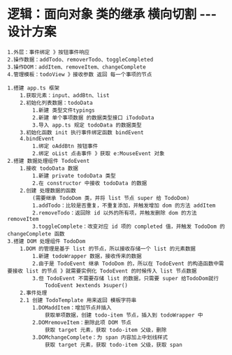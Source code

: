 # 逻辑：面向对象 类的继承 横向切割 --- 设计方案

    1.外层：事件绑定 》按钮事件响应
    2.操作数据：addTodo、removerTodo、toggleCompleted
    3.操作DOM：addItem、removeItem、changeComplete
    4.管理模板：todoView 》接收参数 返回 每一个事项的节点

    1.搭建 app.ts 框架
        1.获取元素：input、addBtn、list
        2.初始化列表数据：todoData
            1.新建 类型文件typings
            2.新建 单个事项数据 的数据类型接口 iTodoData
            3.导入 app.ts 规定 todoData 的数据类型
        3.初始化函数 init 执行事件绑定函数 bindEvent
        4.bindEvent
            1.绑定 oAddBtn 按钮事件
            2.绑定 oList 点击事件 》获取 e:MouseEvent 对象
    2.搭建 数据处理组件 TodoEvent
        1.接收 todoData 数据
            1.新建 private todoData 类型
            2.在 constructor 中接收 todoData 的数据
        2.创建 处理数据的函数
            (需要继承 TodoDom 类，并将 list 节点 super 给 TodoDom)
            1.addTodo：比较是否重复，不重复添加，并触发增加 dom 的方法 addItem
            2.removeTodo：返回除 id 以外的所有项，并触发删除 dom 的方法 removeItem
            3.toggleComplete：改变对应 id 项的 completed 值，并触发 TodoDom 的 changeComplete 函数
    3.搭建 DOM 处理组件 TodoDom
        1.DOM 的管理是基于 list 的节点，所以接收存储一个 list 的元素数据
            1.新建 todoWrapper 数据，接收传来的数据
            2.由于是 TodoEvent 继承 TodoDom 的，所以在 TodoEvent 的构造函数中需要接收 list 的节点 》就需要实例化 TodoEvent 的时候传入 list 节点数据
            3.但 TodoEvent 不需要存储 list 的数据，只需要 super 给TodoDom就行
                TodoEvent 》extends 》super()
        2.事件处理
        2.1 创建 TodoTemplate 用来返回 模板字符串
            1.DOMaddItem：增加节点并插入
                获取单项数据，创建 todo-item 节点，插入到 todoWrapper 中
            2.DOMremoveItem：删除此项 DOM 节点
                获取 target 元素，获取 todo-item 父级，删除
            3.DOMchangeComplete：为 span 内容加上中划线样式
                获取 target 元素，获取 todo-item 父级，获取 span

